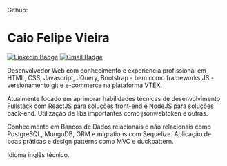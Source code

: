 

Github: 

# Caio Felipe Vieira 
[![Linkedin Badge](https://img.shields.io/badge/-Caio%20Vieira-6633cc?style=flat-square&logo=Linkedin&logoColor=white&link=https://www.linkedin.com/in/caiofvieira/)](https://www.linkedin.com/in/caiofvieira/) 
[![Gmail Badge](https://img.shields.io/badge/-caio2011dhd@gmail.com-6633cc?style=flat-square&logo=Gmail&logoColor=white&link=mailto:caio2011dhd@gmail.com)](mailto:caio2011dhd@gmail.com)

Desenvolvedor Web com conhecimento e experiencia profissional em HTML, CSS, Javascript, JQuery, Bootstrap - bem como frameworks JS - versionamento git e e-commerce na plataforma VTEX.

Atualmente focado em aprimorar habilidades técnicas de desenvolvimento Fullstack com ReactJS para soluções front-end e NodeJS para soluções back-end. Utilização de libs importantes como jsonwebtoken e outras.

Conhecimento em Bancos de Dados relacionais e não relacionais como PostgreSQL, MongoDB, ORM e migrations com Sequelize. Aplicação de boas práticas e design patterns como MVC e duckpattern.

Idioma inglês técnico.
